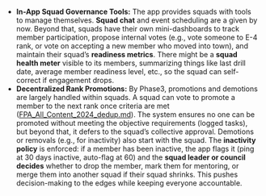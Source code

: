 - **In-App Squad Governance Tools:** The app provides squads with tools to manage themselves. **Squad chat** and event scheduling are a given by now. Beyond that, squads have their own mini-dashboards to track member participation, propose internal votes (e.g., vote someone to E-4 rank, or vote on accepting a new member who moved into town), and maintain their squad’s **readiness metrics**. There might be a **squad health meter** visible to its members, summarizing things like last drill date, average member readiness level, etc., so the squad can self-correct if engagement drops.  
- **Decentralized Rank Promotions:** By Phase3, promotions and demotions are largely handled within squads. A squad can vote to promote a member to the next rank once criteria are met ([FPA_All_Content_2024_dedup.md](file://file-hjqcqt2gbaare3mtak2s6c%23:~:text=,audits%20and%20regional%20mentor%20logs/)). The system ensures no one can be promoted without meeting the objective requirements (logged tasks), but beyond that, it defers to the squad’s collective approval. Demotions or removals (e.g., for inactivity) also start with the squad. The **inactivity policy** is enforced: if a member has been inactive, the app flags it (ping at 30 days inactive, auto-flag at 60) and the **squad leader or council decides** whether to drop the member, mark them for mentoring, or merge them into another squad if their squad shrinks. This pushes decision-making to the edges while keeping everyone accountable.